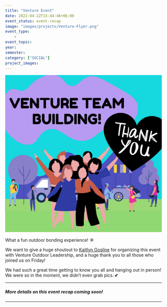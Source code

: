 ```yaml
---
title: "Venture Event"
date: 2022-04-22T15:44:46+06:00
event_status: event-recap
image: "images/projects/Venture-Flyer.png"
event_type:
    - 
event_topic:
year: 
semester: 
category: ["SOCIAL"]
project_images: 
---
```


![Venture Recap](../../images/projects/Venture-Recap.png)

What a fun outdoor bonding experience! ☀️

We want to give a huge shoutout to [Kaitlyn Gosline](https://www.linkedin.com/in/kaitlyn-g-434256116/) for organizing this event with Venture Outdoor Leadership, and a huge thank you to all those who joined us on Friday!

We had such a great time getting to know you all and hanging out in person! We were so in the moment, we didn’t even grab pics. 💕

---
##### More details on this event recap coming soon!
---
